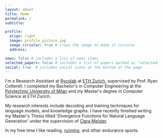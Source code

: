 ```yaml
---
layout: about
title: Home
permalink: /
subtitle: 

profile:
  align: right
  image: profile_picture.jpg
  image_circular: true # crops the image to make it circular
  address: 

news: false # includes a list of news items
selected_papers: false # includes a list of papers marked as "selected={true}"
social: true  # includes social icons at the bottom of the page
---
```


I'm a Research Assistant at [Rycolab](https://rycolab.io/) at [ETH Zurich](https://ethz.ch/en.html), supervised by Prof. Ryan Cotterell. I completed my Bachelor's in Computer Engineering at the [Polytechnic University of Milan](https://polimi.it/en) and my Master's degree in Computer Science at ETH Zurich.

My research interests include decoding and training techniques for language models, and knowledge graphs. I have recently finished writing my Master's Thesis titled 'Divergence Functions for Natural Language Generation'  under the supervision of [Clara Meister](https://cimeister.github.io/).

In my free time I like reading, [running](https://www.strava.com/athletes/28181213), and other endurance sports.
